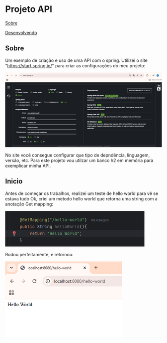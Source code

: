 # Projeto API

 [Sobre](#Sobre)
 
 [Desenvolvendo](#Inicio)


## Sobre

Um exemplo de criação e uso de uma API com o spring. Utilizei o site "https://start.spring.io/" para criar as configurações do meu projeto:

![imagem local](imagem_readme/start_spring.png)

No site você consegue configurar que tipo de depndência, linguagem, versão, etc. Para este projeto vou utilzar um banco h2 em memória para exemplicar minha API.

## Inicio

Antes de começar os trabalhos, realizei um teste de hello world para vê se estava tudo Ok, criei um metodo hello world que retorna uma string com a anotação Get mapping: 

![imagem local](imagem_readme/metodo_helloworld.png)

Rodou perfeitamente, e retornou: 

![imagem local](imagem_readme/helloworld.png)
